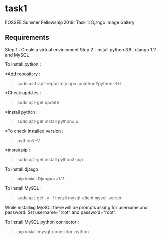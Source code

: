 # task1
FOSSEE Summer Fellowship 2019: Task 1: Django Image Gallery

## Requirements

Step 1 : Create a virtual environment 
Step 2 : Install python 3.6 , django 1.11 and MySQL 

To install python :

*Add repository : 

> sudo add-apt-repository ppa:jonathonf/python-3.6


*Check updates  : 

> sudo apt-get update

*Install python : 

> sudo apt-get install python3.6

*To check installed version : 

> python3 -V

*Install pip : 

> sudo apt-get install python3-pip

To install django : 

> pip install Django==1.11

To install MySQL : 

> sudo apt-get -y -f install mysql-client mysql-server

While installing MySQL there will be prompts asking for username and password. Set username="root" and password="root".

To install MySQL python connector :

> pip install mysql-connector-python
